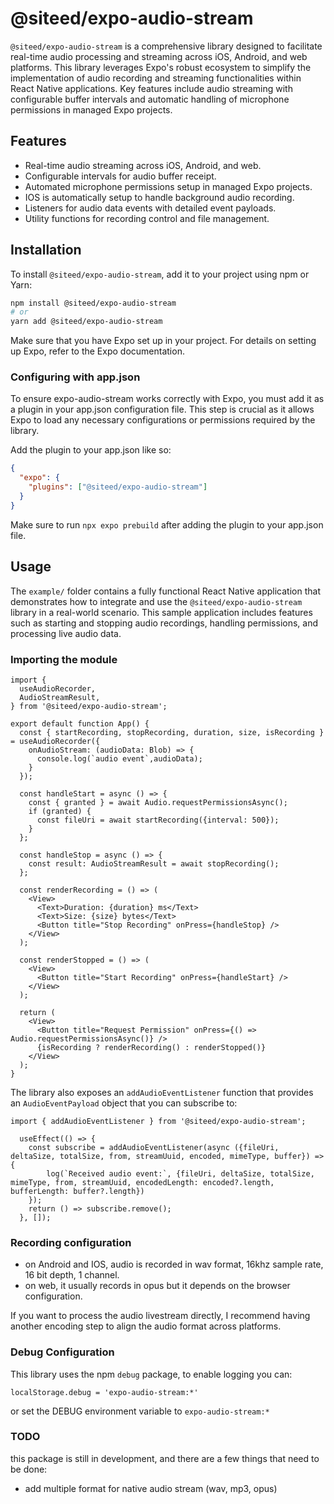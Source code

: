 # @siteed/expo-audio-stream

`@siteed/expo-audio-stream` is a comprehensive library designed to facilitate real-time audio processing and streaming across iOS, Android, and web platforms. This library leverages Expo's robust ecosystem to simplify the implementation of audio recording and streaming functionalities within React Native applications. Key features include audio streaming with configurable buffer intervals and automatic handling of microphone permissions in managed Expo projects.

## Features

- Real-time audio streaming across iOS, Android, and web.
- Configurable intervals for audio buffer receipt.
- Automated microphone permissions setup in managed Expo projects.
- IOS is automatically setup to handle background audio recording.
- Listeners for audio data events with detailed event payloads.
- Utility functions for recording control and file management.

## Installation

To install `@siteed/expo-audio-stream`, add it to your project using npm or Yarn:

```bash
npm install @siteed/expo-audio-stream
# or
yarn add @siteed/expo-audio-stream
```

Make sure that you have Expo set up in your project. For details on setting up Expo, refer to the Expo documentation.

### Configuring with app.json

To ensure expo-audio-stream works correctly with Expo, you must add it as a plugin in your app.json configuration file. This step is crucial as it allows Expo to load any necessary configurations or permissions required by the library.

Add the plugin to your app.json like so:

```json
{
  "expo": {
    "plugins": ["@siteed/expo-audio-stream"]
  }
}
```

Make sure to run `npx expo prebuild` after adding the plugin to your app.json file.

## Usage

The `example/` folder contains a fully functional React Native application that demonstrates how to integrate and use the `@siteed/expo-audio-stream` library in a real-world scenario. This sample application includes features such as starting and stopping audio recordings, handling permissions, and processing live audio data.

### Importing the module

```tsx
import {
  useAudioRecorder,
  AudioStreamResult,
} from '@siteed/expo-audio-stream';

export default function App() {
  const { startRecording, stopRecording, duration, size, isRecording } = useAudioRecorder({
    onAudioStream: (audioData: Blob) => {
      console.log(`audio event`,audioData);
    }
  });

  const handleStart = async () => {
    const { granted } = await Audio.requestPermissionsAsync();
    if (granted) {
      const fileUri = await startRecording({interval: 500});
    }
  };

  const handleStop = async () => {
    const result: AudioStreamResult = await stopRecording();
  };

  const renderRecording = () => (
    <View>
      <Text>Duration: {duration} ms</Text>
      <Text>Size: {size} bytes</Text>
      <Button title="Stop Recording" onPress={handleStop} />
    </View>
  );

  const renderStopped = () => (
    <View>
      <Button title="Start Recording" onPress={handleStart} />
    </View>
  );

  return (
    <View>
      <Button title="Request Permission" onPress={() => Audio.requestPermissionsAsync()} />
      {isRecording ? renderRecording() : renderStopped()}
    </View>
  );
}
```

The library also exposes an `addAudioEventListener` function that provides an `AudioEventPayload` object that you can subscribe to:
```tsx
import { addAudioEventListener } from '@siteed/expo-audio-stream';

  useEffect(() => {
    const subscribe = addAudioEventListener(async ({fileUri, deltaSize, totalSize, from, streamUuid, encoded, mimeType, buffer}) => {
        log(`Received audio event:`, {fileUri, deltaSize, totalSize, mimeType, from, streamUuid, encodedLength: encoded?.length, bufferLength: buffer?.length})
    });
    return () => subscribe.remove();
  }, []);
```

### Recording configuration

- on Android and IOS, audio is recorded in wav format, 16khz sample rate, 16 bit depth, 1 channel.
- on web, it usually records in opus  but it depends on the browser configuration.

If you want to process the audio livestream directly, I recommend having another encoding step to align the audio format across platforms.


### Debug Configuration

This library uses the npm `debug` package, to enable logging you can:
```
localStorage.debug = 'expo-audio-stream:*'
```
or set the DEBUG environment variable to `expo-audio-stream:*`

### TODO
this package is still in development, and there are a few things that need to be done:
- add multiple format for native audio stream (wav, mp3, opus)

